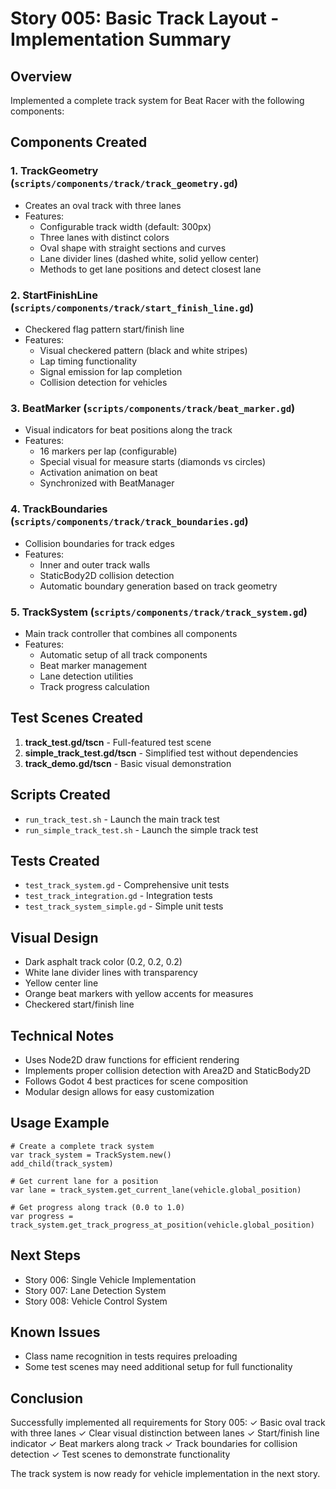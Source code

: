 # Story 005: Basic Track Layout - Implementation Summary

## Overview
Implemented a complete track system for Beat Racer with the following components:

## Components Created

### 1. TrackGeometry (`scripts/components/track/track_geometry.gd`)
- Creates an oval track with three lanes
- Features:
  - Configurable track width (default: 300px)
  - Three lanes with distinct colors
  - Oval shape with straight sections and curves
  - Lane divider lines (dashed white, solid yellow center)
  - Methods to get lane positions and detect closest lane

### 2. StartFinishLine (`scripts/components/track/start_finish_line.gd`)
- Checkered flag pattern start/finish line
- Features:
  - Visual checkered pattern (black and white stripes)
  - Lap timing functionality
  - Signal emission for lap completion
  - Collision detection for vehicles

### 3. BeatMarker (`scripts/components/track/beat_marker.gd`)
- Visual indicators for beat positions along the track
- Features:
  - 16 markers per lap (configurable)
  - Special visual for measure starts (diamonds vs circles)
  - Activation animation on beat
  - Synchronized with BeatManager

### 4. TrackBoundaries (`scripts/components/track/track_boundaries.gd`)
- Collision boundaries for track edges
- Features:
  - Inner and outer track walls
  - StaticBody2D collision detection
  - Automatic boundary generation based on track geometry

### 5. TrackSystem (`scripts/components/track/track_system.gd`)
- Main track controller that combines all components
- Features:
  - Automatic setup of all track components
  - Beat marker management
  - Lane detection utilities
  - Track progress calculation

## Test Scenes Created

1. **track_test.gd/tscn** - Full-featured test scene
2. **simple_track_test.gd/tscn** - Simplified test without dependencies
3. **track_demo.gd/tscn** - Basic visual demonstration

## Scripts Created
- `run_track_test.sh` - Launch the main track test
- `run_simple_track_test.sh` - Launch the simple track test

## Tests Created
- `test_track_system.gd` - Comprehensive unit tests
- `test_track_integration.gd` - Integration tests
- `test_track_system_simple.gd` - Simple unit tests

## Visual Design
- Dark asphalt track color (0.2, 0.2, 0.2)
- White lane divider lines with transparency
- Yellow center line
- Orange beat markers with yellow accents for measures
- Checkered start/finish line

## Technical Notes
- Uses Node2D draw functions for efficient rendering
- Implements proper collision detection with Area2D and StaticBody2D
- Follows Godot 4 best practices for scene composition
- Modular design allows for easy customization

## Usage Example
```gdscript
# Create a complete track system
var track_system = TrackSystem.new()
add_child(track_system)

# Get current lane for a position
var lane = track_system.get_current_lane(vehicle.global_position)

# Get progress along track (0.0 to 1.0)
var progress = track_system.get_track_progress_at_position(vehicle.global_position)
```

## Next Steps
- Story 006: Single Vehicle Implementation
- Story 007: Lane Detection System
- Story 008: Vehicle Control System

## Known Issues
- Class name recognition in tests requires preloading
- Some test scenes may need additional setup for full functionality

## Conclusion
Successfully implemented all requirements for Story 005:
✓ Basic oval track with three lanes
✓ Clear visual distinction between lanes
✓ Start/finish line indicator
✓ Beat markers along track
✓ Track boundaries for collision detection
✓ Test scenes to demonstrate functionality

The track system is now ready for vehicle implementation in the next story.